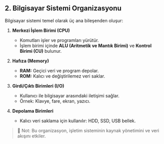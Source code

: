 ## 2. Bilgisayar Sistemi Organizasyonu

Bilgisayar sistemi temel olarak üç ana bileşenden oluşur:

1. **Merkezi İşlem Birimi (CPU)**  
   - Komutları işler ve programları yürütür.  
   - İşlem birimi içinde **ALU (Aritmetik ve Mantık Birimi)** ve **Kontrol Birimi (CU)** bulunur.

2. **Hafıza (Memory)**  
   - **RAM:** Geçici veri ve program depolar.  
   - **ROM:** Kalıcı ve değiştirilemez veri saklar.  

3. **Girdi/Çıktı Birimleri (I/O)**  
   - Kullanıcı ile bilgisayar arasındaki iletişimi sağlar.  
   - Örnek: Klavye, fare, ekran, yazıcı.

4. **Depolama Birimleri**  
   - Kalıcı veri saklama için kullanılır: HDD, SSD, USB bellek.

> 🔑 Not: Bu organizasyon, işletim sisteminin kaynak yönetimini ve veri akışını etkiler.
